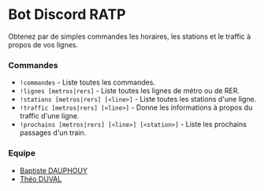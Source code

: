 # Bot Discord RATP

Obtenez par de simples commandes les horaires, les stations et le traffic à propos de vos lignes.

### Commandes

- `!commandes` - Liste toutes les commandes.
- `!lignes [metros|rers]` - Liste toutes les lignes de métro ou de RER.
- `!stations [metros|rers] [<line>]` - Liste toutes les stations d'une ligne.
- `!traffic [metros|rers] [<line>]` - Donne les informations à propos du traffic d'une ligne.
- `!prochains [metros|rers] [<line>] [<station>]` - Liste les prochains passages d'un train.

### Equipe

- [Baptiste DAUPHOUY](https://github.com/baptistedph)
- [Théo DUVAL](https://github.com/The0Duval)
